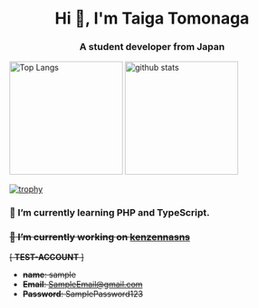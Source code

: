 <h1 align="center">Hi 👋, I'm Taiga Tomonaga</h1>
<h3 align="center">A student developer from Japan</h3>

<p align="left"> 
  <img alt="Top Langs" height="200px" src="https://github-readme-stats.vercel.app/api/top-langs/?username=Litmus4883&show_icons=true" />
  <img alt="github stats" height="200px" src="https://github-readme-stats.vercel.app/api?username=Litmus4883&show_icons=ture" />
</p>

[![trophy](https://github-profile-trophy.vercel.app/?username=Litmus4883&column=6)](https://github.com/Litmus4883/github-profile-trophy)

### 🌱 I’m currently learning **PHP** and **TypeScript**.


### ~~🔭 I’m currently working on [kenzennasns](https://kenzennasns-4a60d61cd13b.herokuapp.com/login)~~

~~[ **TEST-ACCOUNT** ]~~

- ~~**name**: sample~~
- ~~**Email**: SampleEmail@gmail.com~~
- ~~**Password**: SamplePassword123~~


<!--
**Litmus4883/Litmus4883** is a ✨ _special_ ✨ repository because its `README.md` (this file) appears on your GitHub profile.

Here are some ideas to get you started:

- 🔭 I’m currently working on ...
- 🌱 I’m currently learning ...
- 👯 I’m looking to collaborate on ...
- 🤔 I’m looking for help with ...
- 💬 Ask me about ...
- 📫 How to reach me: ...
- 😄 Pronouns: ...
- ⚡ Fun fact: ...
-->
